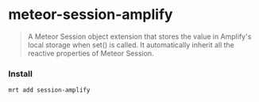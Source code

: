 meteor-session-amplify
============

> A Meteor Session object extension that stores the value in Amplify's local storage when set() is called. It automatically inherit all the reactive properties of Meteor Session.

### Install
```
mrt add session-amplify
```
